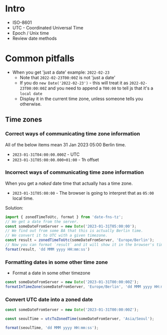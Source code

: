 # Intro

* ISO-8601
* UTC - Coordinated Universal Time
* Epoch / Unix time
* Review date methods
   
# Common pitfalls

* When you get 'just a date' example: `2022-02-23`
  * Note that `2022-02-23T00:00Z` is not 'just a date'
  * If you do `new Date('2022-02-23')` - this will treat it as `2022-02-23T00:00:00Z` and you need to append a `T00:00` to tell js that it's a `local date`  
  * Display it in the current time zone, unless someone tells you otherwise.

## Time zones

### Correct ways of communicating time zone information

All of the below items mean 31 Jan 2023 05:00 Berlin time.

* `2023-01-31T04:00:00.000Z` - UTC
* `2023-01-31T05:00:00.000+01:00` - 1h offset

### Incorrect ways of communicating time zone information

When you get a *naked* date time that actually has a time zone.

* `2023-01-31T05:00:00` - The browser is going to interpret that as `05:00` local time.

Solution:

```js
import { zonedTimeToUtc, format } from 'date-fns-tz';
// We get a date from the server.
const someDateFromServer = new Date('2023-01-31T05:00:00');
// We find out from some BA that this is actually Berlin time.
// We convert it to UTC with a given timezone.
const result = zonedTimeToUtc(someDateFromServer, 'Europe/Berlin');
// Now you can format `result` and it will show it in the browser's timezone.
format(result, 'dd MMM yyyy HH:mm:ss')
```

### Formatting dates in some other time zone

* Format a date in some other timezone

```js
const someDateFromServer = new Date('2023-01-31T00:00:00Z');
formatInTimeZone(someDateFromServer, 'Europe/Berlin', 'dd MMM yyyy HH:mm:ss')
```
 
### Convert UTC date into a zoned date

```js
const someDateFromServer = new Date('2023-01-31T00:00:00Z');

const seoulTime = utcToZonedTime(someDateFromServer, 'Asia/Seoul');

format(seoulTime, 'dd MMM yyyy HH:mm:ss');
```
